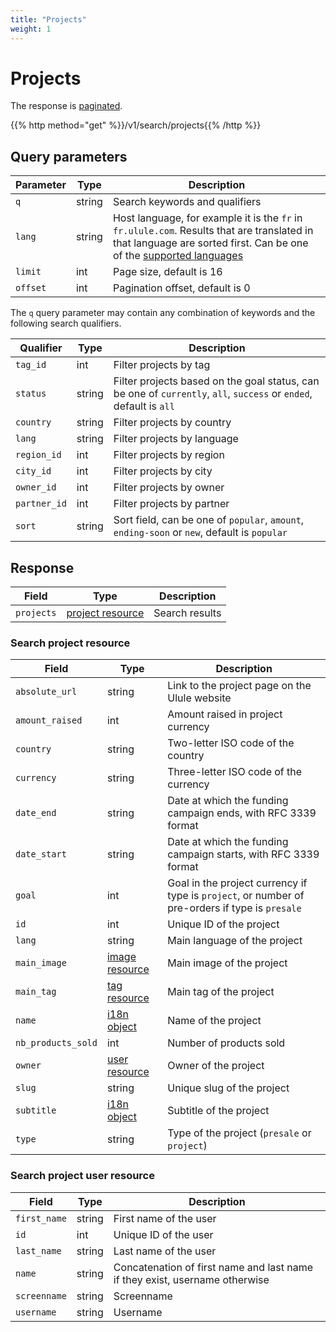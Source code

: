 ```yaml
---
title: "Projects"
weight: 1
---
```


# Projects

The response is [paginated](#pagination).

{{% http method="get" %}}/v1/search/projects{{% /http %}}

## Query parameters

| Parameter | Type   | Description                                                                                                                                                                     |
| --------- | ------ | ------------------------------------------------------------------------------------------------------------------------------------------------------------------------------- |
| `q`       | string | Search keywords and qualifiers                                                                                                                                                  |
| `lang`    | string | Host language, for example it is the `fr` in `fr.ulule.com`. Results that are translated in that language are sorted first. Can be one of the [supported languages](#languages) |
| `limit`   | int    | Page size, default is 16                                                                                                                                                        |
| `offset`  | int    | Pagination offset, default is 0                                                                                                                                                 |

The `q` query parameter may contain any combination of keywords and the following search qualifiers.

| Qualifier    | Type   | Description                                                                                                        |
| ------------ | ------ | ------------------------------------------------------------------------------------------------------------------ |
| `tag_id`     | int    | Filter projects by tag                                                                                             |
| `status`     | string | Filter projects based on the goal status, can be one of `currently`, `all`, `success` or `ended`, default is `all` |
| `country`    | string | Filter projects by country                                                                                         |
| `lang`       | string | Filter projects by language                                                                                        |
| `region_id`  | int    | Filter projects by region                                                                                          |
| `city_id`    | int    | Filter projects by city                                                                                            |
| `owner_id`   | int    | Filter projects by owner                                                                                           |
| `partner_id` | int    | Filter projects by partner                                                                                         |
| `sort`       | string | Sort field, can be one of `popular`, `amount`, `ending-soon` or `new`, default is `popular`                        |

## Response

| Field      | Type                                         | Description    |
| ---------- | -------------------------------------------- | -------------- |
| `projects` | [project resource](#search-project-resource) | Search results |

### Search project resource

| Field              | Type                                   | Description                                                                                     |
| ------------------ | -------------------------------------- | ----------------------------------------------------------------------------------------------- |
| `absolute_url`     | string                                 | Link to the project page on the Ulule website                                                   |
| `amount_raised`    | int                                    | Amount raised in project currency                                                               |
| `country`          | string                                 | Two-letter ISO code of the country                                                              |
| `currency`         | string                                 | Three-letter ISO code of the currency                                                           |
| `date_end`         | string                                 | Date at which the funding campaign ends, with RFC 3339 format                                   |
| `date_start`       | string                                 | Date at which the funding campaign starts, with RFC 3339 format                                 |
| `goal`             | int                                    | Goal in the project currency if type is `project`, or number of pre-orders if type is `presale` |
| `id`               | int                                    | Unique ID of the project                                                                        |
| `lang`             | string                                 | Main language of the project                                                                    |
| `main_image`       | [image resource](#image)               | Main image of the project                                                                       |
| `main_tag`         | [tag resource](#category-and-tag)      | Main tag of the project                                                                         |
| `name`             | [i18n object](#i18n)                   | Name of the project                                                                             |
| `nb_products_sold` | int                                    | Number of products sold                                                                         |
| `owner`            | [user resource](#search-user-resource) | Owner of the project                                                                            |
| `slug`             | string                                 | Unique slug of the project                                                                      |
| `subtitle`         | [i18n object](#i18n)                   | Subtitle of the project                                                                         |
| `type`             | string                                 | Type of the project (`presale` or `project`)                                                    |

### Search project user resource

| Field          | Type   | Description                                                                 |
| -------------- | ------ | --------------------------------------------------------------------------- |
| `first_name`   | string | First name of the user                                                      |
| `id`           | int    | Unique ID of the user                                                       |
| `last_name`    | string | Last name of the user                                                       |
| `name`         | string | Concatenation of first name and last name if they exist, username otherwise |
| `screenname`   | string | Screenname                                                                  |
| `username`     | string | Username                                                                    |
